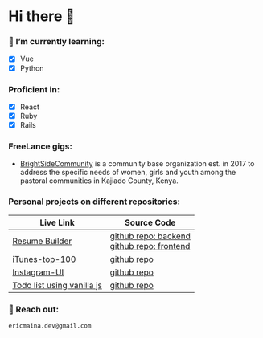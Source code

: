 
# Hi there 👋

### 🌱 I’m currently learning:
- [x] Vue
- [x] Python

### Proficient in:
- [x] React
- [x] Ruby
- [x] Rails

### FreeLance gigs:
- [BrightSideCommunity](https://www.brightsidecommunity.org/) is a community base organization est. in 2017 to address the specific needs of women, girls and youth among the pastoral communities in Kajiado County, Kenya.

### Personal projects on different repositories:
|Live Link | Source Code|
|-------------------|-------------------|
|[Resume Builder](https://resume-builder-full.netlify.app/)|[github repo: backend](https://github.com/authme-flophy/resume-builder-backend) <br> [github repo: frontend](https://github.com/authme-flophy/resume-builder-front)|
|[iTunes-top-100](http://sordid-page.surge.sh)|[github repo](https://github.com/codeprospect/iTunes-top-100)|
|[Instagram-UI](https://codeprospect.github.io/instagram-ui/)|[github repo](https://github.com/codeprospect/instagram-ui)|
|[Todo list using vanilla js](http://prospect-todo-list.surge.sh/)|[github repo](https://github.com/codeprospect/todo)|



### 💬 Reach out:
    ericmaina.dev@gmail.com

